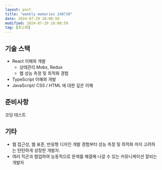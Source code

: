 ```yaml
---
layout: post
title: "weekly memories 240730"
date: 2024-07-29 18:00:59
modified: 2024-07-29 18:00:59
tag: [회고록]
---
```



## 기술 스택
* React 이해와 개발
    * 상태관리 Mobx, Redux    
    * 웹 성능 측정 및 최적화 경험
* TypeScript 이해와 개발 
* JavaScript/ CSS / HTML 에 대한 깊은 이해


## 준비사항
코딩 테스트

## 기타
* 웹 접근성, 웹 표준, 반응형 디자인 개발 경험부터 성능 측정 및 최적화 까지 고려하는 탄탄하게 성장한 개발자.
* 여러 직군과 협업하여 능동적으로 문제를 해결해 나갈 수 있는 커뮤니케이션 잘되는 개발자




